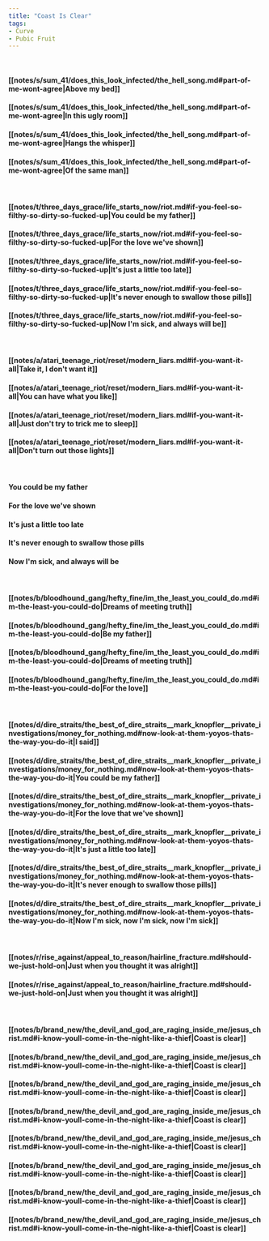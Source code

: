 ```yaml
---
title: "Coast Is Clear"
tags:
- Curve
- Pubic Fruit
---
```

&nbsp;
#### [[notes/s/sum_41/does_this_look_infected/the_hell_song.md#part-of-me-wont-agree|Above my bed]]
#### [[notes/s/sum_41/does_this_look_infected/the_hell_song.md#part-of-me-wont-agree|In this ugly room]]
#### [[notes/s/sum_41/does_this_look_infected/the_hell_song.md#part-of-me-wont-agree|Hangs the whisper]]
#### [[notes/s/sum_41/does_this_look_infected/the_hell_song.md#part-of-me-wont-agree|Of the same man]]
&nbsp;
#### [[notes/t/three_days_grace/life_starts_now/riot.md#if-you-feel-so-filthy-so-dirty-so-fucked-up|You could be my father]]
#### [[notes/t/three_days_grace/life_starts_now/riot.md#if-you-feel-so-filthy-so-dirty-so-fucked-up|For the love we've shown]]
#### [[notes/t/three_days_grace/life_starts_now/riot.md#if-you-feel-so-filthy-so-dirty-so-fucked-up|It's just a little too late]]
#### [[notes/t/three_days_grace/life_starts_now/riot.md#if-you-feel-so-filthy-so-dirty-so-fucked-up|It's never enough to swallow those pills]]
#### [[notes/t/three_days_grace/life_starts_now/riot.md#if-you-feel-so-filthy-so-dirty-so-fucked-up|Now I'm sick, and always will be]]
&nbsp;
#### [[notes/a/atari_teenage_riot/reset/modern_liars.md#if-you-want-it-all|Take it, I don't want it]]
#### [[notes/a/atari_teenage_riot/reset/modern_liars.md#if-you-want-it-all|You can have what you like]]
#### [[notes/a/atari_teenage_riot/reset/modern_liars.md#if-you-want-it-all|Just don't try to trick me to sleep]]
#### [[notes/a/atari_teenage_riot/reset/modern_liars.md#if-you-want-it-all|Don't turn out those lights]]
&nbsp;
#### You could be my father
#### For the love we've shown
#### It's just a little too late
#### It's never enough to swallow those pills
#### Now I'm sick, and always will be
&nbsp;
#### [[notes/b/bloodhound_gang/hefty_fine/im_the_least_you_could_do.md#im-the-least-you-could-do|Dreams of meeting truth]]
#### [[notes/b/bloodhound_gang/hefty_fine/im_the_least_you_could_do.md#im-the-least-you-could-do|Be my father]]
#### [[notes/b/bloodhound_gang/hefty_fine/im_the_least_you_could_do.md#im-the-least-you-could-do|Dreams of meeting truth]]
#### [[notes/b/bloodhound_gang/hefty_fine/im_the_least_you_could_do.md#im-the-least-you-could-do|For the love]]
&nbsp;
#### [[notes/d/dire_straits/the_best_of_dire_straits__mark_knopfler__private_investigations/money_for_nothing.md#now-look-at-them-yoyos-thats-the-way-you-do-it|I said]]
#### [[notes/d/dire_straits/the_best_of_dire_straits__mark_knopfler__private_investigations/money_for_nothing.md#now-look-at-them-yoyos-thats-the-way-you-do-it|You could be my father]]
#### [[notes/d/dire_straits/the_best_of_dire_straits__mark_knopfler__private_investigations/money_for_nothing.md#now-look-at-them-yoyos-thats-the-way-you-do-it|For the love that we've shown]]
#### [[notes/d/dire_straits/the_best_of_dire_straits__mark_knopfler__private_investigations/money_for_nothing.md#now-look-at-them-yoyos-thats-the-way-you-do-it|It's just a little too late]]
#### [[notes/d/dire_straits/the_best_of_dire_straits__mark_knopfler__private_investigations/money_for_nothing.md#now-look-at-them-yoyos-thats-the-way-you-do-it|It's never enough to swallow those pills]]
#### [[notes/d/dire_straits/the_best_of_dire_straits__mark_knopfler__private_investigations/money_for_nothing.md#now-look-at-them-yoyos-thats-the-way-you-do-it|Now I'm sick, now I'm sick, now I'm sick]]
&nbsp;
#### [[notes/r/rise_against/appeal_to_reason/hairline_fracture.md#should-we-just-hold-on|Just when you thought it was alright]]
#### [[notes/r/rise_against/appeal_to_reason/hairline_fracture.md#should-we-just-hold-on|Just when you thought it was alright]]
&nbsp;
#### [[notes/b/brand_new/the_devil_and_god_are_raging_inside_me/jesus_christ.md#i-know-youll-come-in-the-night-like-a-thief|Coast is clear]]
#### [[notes/b/brand_new/the_devil_and_god_are_raging_inside_me/jesus_christ.md#i-know-youll-come-in-the-night-like-a-thief|Coast is clear]]
#### [[notes/b/brand_new/the_devil_and_god_are_raging_inside_me/jesus_christ.md#i-know-youll-come-in-the-night-like-a-thief|Coast is clear]]
#### [[notes/b/brand_new/the_devil_and_god_are_raging_inside_me/jesus_christ.md#i-know-youll-come-in-the-night-like-a-thief|Coast is clear]]
#### [[notes/b/brand_new/the_devil_and_god_are_raging_inside_me/jesus_christ.md#i-know-youll-come-in-the-night-like-a-thief|Coast is clear]]
#### [[notes/b/brand_new/the_devil_and_god_are_raging_inside_me/jesus_christ.md#i-know-youll-come-in-the-night-like-a-thief|Coast is clear]]
#### [[notes/b/brand_new/the_devil_and_god_are_raging_inside_me/jesus_christ.md#i-know-youll-come-in-the-night-like-a-thief|Coast is clear]]
#### [[notes/b/brand_new/the_devil_and_god_are_raging_inside_me/jesus_christ.md#i-know-youll-come-in-the-night-like-a-thief|Coast is clear]]
